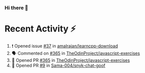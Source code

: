 ### Hi there 👋

<!--
**Sama-004/Sama-004** is a ✨ _special_ ✨ repository because its `README.md` (this file) appears on your GitHub profile.

Here are some ideas to get you started:

- 🔭 I’m currently working on ...
- 🌱 I’m currently learning ...
- 👯 I’m looking to collaborate on ...
- 🤔 I’m looking for help with ...
- 💬 Ask me about ...
- 📫 How to reach me: ...
- 😄 Pronouns: ...
- ⚡ Fun fact: ...
-->
# Recent Activity :zap:
<!--START_SECTION:activity-->
1. ❗ Opened issue [#37](https://github.com/amalrajan/learncpp-download/issues/37) in [amalrajan/learncpp-download](https://github.com/amalrajan/learncpp-download)
2. 🗣 Commented on [#365](https://github.com/TheOdinProject/javascript-exercises/pull/365#issuecomment-1611282768) in [TheOdinProject/javascript-exercises](https://github.com/TheOdinProject/javascript-exercises)
3. 💪 Opened PR [#365](https://github.com/TheOdinProject/javascript-exercises/pull/365) in [TheOdinProject/javascript-exercises](https://github.com/TheOdinProject/javascript-exercises)
4. 💪 Opened PR [#9](https://github.com/Sama-004/snyk-chat-goof/pull/9) in [Sama-004/snyk-chat-goof](https://github.com/Sama-004/snyk-chat-goof)
<!--END_SECTION:activity-->
<!-- # Codeforces stats
![Codeforces Stats](https://codeforces-readme-stats.vercel.app/api/card?username=sama004) -->
